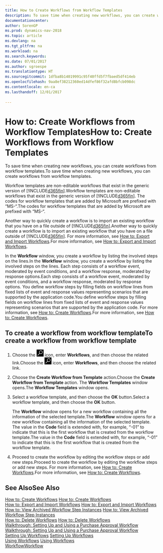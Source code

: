```yaml
---
title: How to Create Workflows from Workflow Templates
description: To save time when creating new workflows, you can create workflows from workflow templates.
documentationcenter: 
author: SorenGP
ms.prod: dynamics-nav-2018
ms.topic: article
ms.devlang: na
ms.tgt_pltfrm: na
ms.workload: na
ms.search.keywords: 
ms.date: 07/01/2017
ms.author: sgroespe
ms.translationtype: HT
ms.sourcegitcommit: 1dfba8b14019991c95f40ffd5f7fbaed5df414eb
ms.openlocfilehash: 9aa8ef38212360ed14dfef86f32afd8bfcb098dc
ms.contentlocale: en-ca
ms.lasthandoff: 12/01/2017

---
```

# <a name="how-to-create-workflows-from-workflow-templates"></a><span data-ttu-id="fb3f2-103">How to: Create Workflows from Workflow Templates</span><span class="sxs-lookup"><span data-stu-id="fb3f2-103">How to: Create Workflows from Workflow Templates</span></span>
<span data-ttu-id="fb3f2-104">To save time when creating new workflows, you can create workflows from workflow templates.</span><span class="sxs-lookup"><span data-stu-id="fb3f2-104">To save time when creating new workflows, you can create workflows from workflow templates.</span></span>  

 <span data-ttu-id="fb3f2-105">Workflow templates are non-editable workflows that exist in the generic version of [!INCLUDE[d365fin](includes/d365fin_md.md)].</span><span class="sxs-lookup"><span data-stu-id="fb3f2-105">Workflow templates are non-editable workflows that exist in the generic version of [!INCLUDE[d365fin](includes/d365fin_md.md)].</span></span> <span data-ttu-id="fb3f2-106">The codes for workflow templates that are added by Microsoft are prefixed with “MS-“.</span><span class="sxs-lookup"><span data-stu-id="fb3f2-106">The codes for workflow templates that are added by Microsoft are prefixed with “MS-“.</span></span>  

 <span data-ttu-id="fb3f2-107">Another way to quickly create a workflow is to import an existing workflow that you have on a file outside of [!INCLUDE[d365fin](includes/d365fin_md.md)].</span><span class="sxs-lookup"><span data-stu-id="fb3f2-107">Another way to quickly create a workflow is to import an existing workflow that you have on a file outside of [!INCLUDE[d365fin](includes/d365fin_md.md)].</span></span> <span data-ttu-id="fb3f2-108">For more information, see [How to: Export and Import Workflows](across-how-to-export-and-import-workflows.md).</span><span class="sxs-lookup"><span data-stu-id="fb3f2-108">For more information, see [How to: Export and Import Workflows](across-how-to-export-and-import-workflows.md).</span></span>  

<span data-ttu-id="fb3f2-109">In the **Workflow** window, you create a workflow by listing the involved steps on the lines.</span><span class="sxs-lookup"><span data-stu-id="fb3f2-109">In the **Workflow** window, you create a workflow by listing the involved steps on the lines.</span></span> <span data-ttu-id="fb3f2-110">Each step consists of a workflow event, moderated by event conditions, and a workflow response, moderated by response options.</span><span class="sxs-lookup"><span data-stu-id="fb3f2-110">Each step consists of a workflow event, moderated by event conditions, and a workflow response, moderated by response options.</span></span> <span data-ttu-id="fb3f2-111">You define workflow steps by filling fields on workflow lines from fixed lists of event and response values representing scenarios that are supported by the application code.</span><span class="sxs-lookup"><span data-stu-id="fb3f2-111">You define workflow steps by filling fields on workflow lines from fixed lists of event and response values representing scenarios that are supported by the application code.</span></span> <span data-ttu-id="fb3f2-112">For more information, see [How to: Create Workflows](across-how-to-create-workflows.md).</span><span class="sxs-lookup"><span data-stu-id="fb3f2-112">For more information, see [How to: Create Workflows](across-how-to-create-workflows.md).</span></span>  

## <a name="to-create-a-workflow-from-workflow-template"></a><span data-ttu-id="fb3f2-113">To create a workflow from workflow template</span><span class="sxs-lookup"><span data-stu-id="fb3f2-113">To create a workflow from workflow template</span></span>  
1.  <span data-ttu-id="fb3f2-114">Choose the ![Search for Page or Report](media/ui-search/search_small.png "Search for Page or Report icon") icon, enter **Workflows**, and then choose the related link.</span><span class="sxs-lookup"><span data-stu-id="fb3f2-114">Choose the ![Search for Page or Report](media/ui-search/search_small.png "Search for Page or Report icon") icon, enter **Workflows**, and then choose the related link.</span></span>  
2.  <span data-ttu-id="fb3f2-115">Choose the **Create Workflow from Template** action.</span><span class="sxs-lookup"><span data-stu-id="fb3f2-115">Choose the **Create Workflow from Template** action.</span></span> <span data-ttu-id="fb3f2-116">The **Workflow Templates** window opens.</span><span class="sxs-lookup"><span data-stu-id="fb3f2-116">The **Workflow Templates** window opens.</span></span>  
3.  <span data-ttu-id="fb3f2-117">Select a workflow template, and then choose the **OK** button.</span><span class="sxs-lookup"><span data-stu-id="fb3f2-117">Select a workflow template, and then choose the **OK** button.</span></span>  

     <span data-ttu-id="fb3f2-118">The **Workflow** window opens for a new workflow containing all the information of the selected template.</span><span class="sxs-lookup"><span data-stu-id="fb3f2-118">The **Workflow** window opens for a new workflow containing all the information of the selected template.</span></span> <span data-ttu-id="fb3f2-119">The value in the **Code** field is extended with, for example, “-01” to indicate that this is the first workflow that is created from the workflow template.</span><span class="sxs-lookup"><span data-stu-id="fb3f2-119">The value in the **Code** field is extended with, for example, “-01” to indicate that this is the first workflow that is created from the workflow template.</span></span>  
4.  <span data-ttu-id="fb3f2-120">Proceed to create the workflow by editing the workflow steps or add new steps.</span><span class="sxs-lookup"><span data-stu-id="fb3f2-120">Proceed to create the workflow by editing the workflow steps or add new steps.</span></span> <span data-ttu-id="fb3f2-121">For more information, see [How to: Create Workflows](across-how-to-create-workflows.md).</span><span class="sxs-lookup"><span data-stu-id="fb3f2-121">For more information, see [How to: Create Workflows](across-how-to-create-workflows.md).</span></span>  

## <a name="see-also"></a><span data-ttu-id="fb3f2-122">See Also</span><span class="sxs-lookup"><span data-stu-id="fb3f2-122">See Also</span></span>  
 <span data-ttu-id="fb3f2-123">[How to: Create Workflows](across-how-to-create-workflows.md) </span><span class="sxs-lookup"><span data-stu-id="fb3f2-123">[How to: Create Workflows](across-how-to-create-workflows.md) </span></span>  
 <span data-ttu-id="fb3f2-124">[How to: Export and Import Workflows](across-how-to-export-and-import-workflows.md) </span><span class="sxs-lookup"><span data-stu-id="fb3f2-124">[How to: Export and Import Workflows](across-how-to-export-and-import-workflows.md) </span></span>  
 <span data-ttu-id="fb3f2-125">[How to: View Archived Workflow Step Instances](across-how-to-view-archived-workflow-step-instances.md) </span><span class="sxs-lookup"><span data-stu-id="fb3f2-125">[How to: View Archived Workflow Step Instances](across-how-to-view-archived-workflow-step-instances.md) </span></span>  
 <span data-ttu-id="fb3f2-126">[How to: Delete Workflows](across-how-to-delete-workflows.md) </span><span class="sxs-lookup"><span data-stu-id="fb3f2-126">[How to: Delete Workflows](across-how-to-delete-workflows.md) </span></span>  
 <span data-ttu-id="fb3f2-127">[Walkthrough: Setting Up and Using a Purchase Approval Workflow](walkthrough-setting-up-and-using-a-purchase-approval-workflow.md) </span><span class="sxs-lookup"><span data-stu-id="fb3f2-127">[Walkthrough: Setting Up and Using a Purchase Approval Workflow](walkthrough-setting-up-and-using-a-purchase-approval-workflow.md) </span></span>  
 <span data-ttu-id="fb3f2-128">[Setting Up Workflows](across-set-up-workflows.md) </span><span class="sxs-lookup"><span data-stu-id="fb3f2-128">[Setting Up Workflows](across-set-up-workflows.md) </span></span>  
 <span data-ttu-id="fb3f2-129">[Using Workflows](across-use-workflows.md) </span><span class="sxs-lookup"><span data-stu-id="fb3f2-129">[Using Workflows](across-use-workflows.md) </span></span>  
 [<span data-ttu-id="fb3f2-130">Workflow</span><span class="sxs-lookup"><span data-stu-id="fb3f2-130">Workflow</span></span>](across-workflow.md)   

